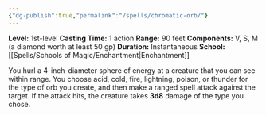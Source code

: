 ```yaml
---
{"dg-publish":true,"permalink":"/spells/chromatic-orb/"}
---
```


**Level:** 1st-level
**Casting Time:** 1 action
**Range:** 90 feet
**Components:** V, S, M (a diamond worth at least 50 gp)
**Duration:** Instantaneous
**School:** [[Spells/Schools of Magic/Enchantment\|Enchantment]]

You hurl a 4-inch-diameter sphere of energy at a creature that you can see within range. You choose acid, cold, fire, lightning, poison, or thunder for the type of orb you create, and then make a ranged spell attack against the target. If the attack hits, the creature takes **3d8** damage of the type you chose.